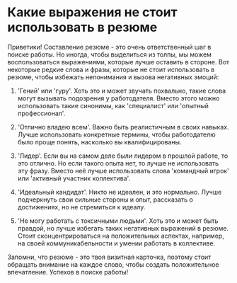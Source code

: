 # Какие выражения не стоит использовать в резюме

Приветики! Составление резюме - это очень ответственный шаг в поиске работы. Но иногда, чтобы выделиться из толпы, мы можем воспользоваться выражениями, которые лучше оставить в стороне. Вот некоторые редкие слова и фразы, которые не стоит использовать в резюме, чтобы избежать непонимания и вызова негативных эмоций:

1. 'Гений' или 'гуру'. Хоть это и может звучать похвально, такие слова могут вызывать подозрения у работодателя. Вместо этого можно использовать такие синонимы, как 'специалист' или 'опытный профессионал'.

2. 'Отлично владею всем'. Важно быть реалистичным в своих навыках. Лучше использовать конкретные термины, чтобы работодателю было проще понять, насколько вы квалифицированы.

3. 'Лидер'. Если вы на самом деле были лидером в прошлой работе, то это отлично. Но если такого опыта нет, то лучше не использовать эту фразу. Вместо неё лучше использовать слова 'командный игрок' или 'активный участник коллектива'.

4. 'Идеальный кандидат'. Никто не идеален, и это нормально. Лучше подчеркнуть свои сильные стороны и опыт, рассказать о достижениях, но не стремиться к идеалу.

5. 'Не могу работать с токсичными людьми'. Хоть это и может быть правдой, но лучше избегать таких негативных выражений в резюме. Стоит сконцентрироваться на положительных аспектах, например, на своей коммуникабельности и умении работать в коллективе.

Запомни, что резюме - это твоя визитная карточка, поэтому стоит обращать внимание на каждое слово, чтобы создать положительное впечатление. Успехов в поиске работы!


